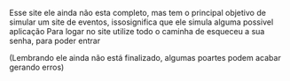 Esse site ele ainda não esta completo, mas tem o principal objetivo de simular um site de eventos, issosignifica que ele simula alguma possivel aplicação
Para logar no site utilize todo o caminha de esqueceu a sua senha, para poder entrar

(Lembrando ele ainda não está finalizado, algumas poartes podem acabar gerando erros)
